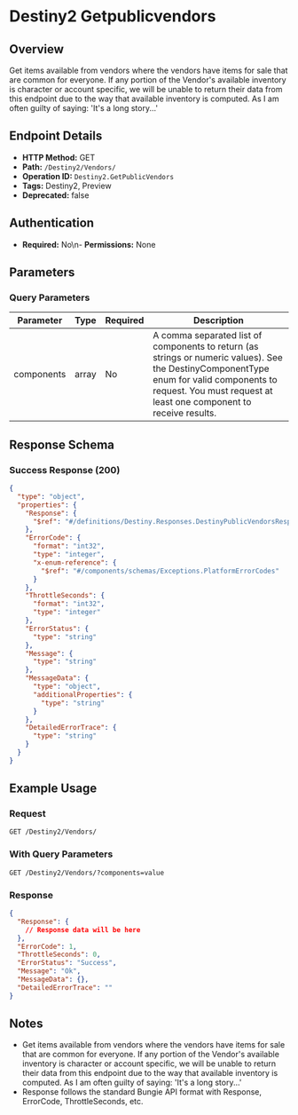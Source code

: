 # Destiny2 Getpublicvendors

## Overview
Get items available from vendors where the vendors have items for sale that are common for everyone. If any portion of the Vendor's available inventory is character or account specific, we will be unable to return their data from this endpoint due to the way that available inventory is computed. As I am often guilty of saying: 'It's a long story...'

## Endpoint Details
- **HTTP Method:** GET
- **Path:** `/Destiny2/Vendors/`
- **Operation ID:** `Destiny2.GetPublicVendors`
- **Tags:** Destiny2, Preview
- **Deprecated:** false

## Authentication
- **Required:** No\n- **Permissions:** None

## Parameters

### Query Parameters
| Parameter | Type | Required | Description |
|-----------|------|----------|-------------|
| components | array | No | A comma separated list of components to return (as strings or numeric values). See the DestinyComponentType enum for valid components to request. You must request at least one component to receive results. |


## Response Schema

### Success Response (200)
```json
{
  "type": "object",
  "properties": {
    "Response": {
      "$ref": "#/definitions/Destiny.Responses.DestinyPublicVendorsResponse"
    },
    "ErrorCode": {
      "format": "int32",
      "type": "integer",
      "x-enum-reference": {
        "$ref": "#/components/schemas/Exceptions.PlatformErrorCodes"
      }
    },
    "ThrottleSeconds": {
      "format": "int32",
      "type": "integer"
    },
    "ErrorStatus": {
      "type": "string"
    },
    "Message": {
      "type": "string"
    },
    "MessageData": {
      "type": "object",
      "additionalProperties": {
        "type": "string"
      }
    },
    "DetailedErrorTrace": {
      "type": "string"
    }
  }
}
```


## Example Usage

### Request
```http
GET /Destiny2/Vendors/
```

### With Query Parameters
```http
GET /Destiny2/Vendors/?components=value
```

### Response
```json
{
  "Response": {
    // Response data will be here
  },
  "ErrorCode": 1,
  "ThrottleSeconds": 0,
  "ErrorStatus": "Success",
  "Message": "Ok",
  "MessageData": {},
  "DetailedErrorTrace": ""
}
```

## Notes
- Get items available from vendors where the vendors have items for sale that are common for everyone. If any portion of the Vendor's available inventory is character or account specific, we will be unable to return their data from this endpoint due to the way that available inventory is computed. As I am often guilty of saying: 'It's a long story...'
- Response follows the standard Bungie API format with Response, ErrorCode, ThrottleSeconds, etc.
